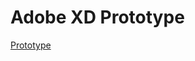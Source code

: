 # Adobe XD Prototype
[Prototype](https://xd.adobe.com/view/5a9c5c4c-7581-4ea8-8a91-12f375b01f63-0fcf/?fullscreen)
